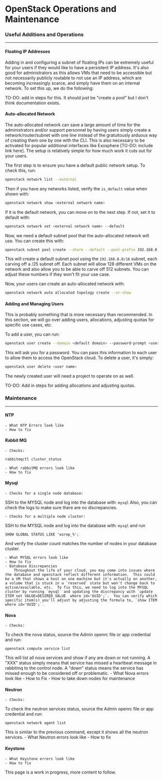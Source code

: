 # OpenStack Operations and Maintenance

### Useful Additions and Operations

---

#### Floating IP Addresses

Adding in and configuring a subnet of floating IPs can be extremely useful for your users if they would like to have a persistent IP address.  It's also good for administrators as this allows VMs that need to be accessible but not necessarily publicly routable to not use an IP address, which are becoming increasingly scarce, and simply have them on an internal network.  To set this up, we do the following:

TO-DO: add in steps for this. It should just be "create a pool" but I don't think documentation exists.

#### Auto-allocated Network

The auto-allocated network can save a large amount of time for the administrators and/or support personnel by having users simply create a network/router/subnet with one line instead of the gratuitously arduous way of creating them one by one with the CLI.  This is also necessary to be activated for popular additional interfaces like Exosphere [TO-DO: include link here].  The setup is relatively simple for how much work it cuts out for your users.  

The first step is to ensure you have a default public network setup.  To check this, run:
``` bash
openstack network list --external
```
Then if you have any networks listed, verify the `is_default` value when shown with:
``` bash
openstack network show <external network name>
```
If it is the default network, you can move on to the next step.  If not, set it to default with:
``` bash
openstack network set <external network name> --default
```

Now, we need a default subnet pool that the auto-allocated network will use. You can create this with:
``` bash
openstack subnet pool create --share --default --pool-prefix 192.168.0.0/16 --default-prefix-length 25 shared-default
```
This will create a default subnet pool using the `192.168.0.0/16` subnet, each carving off a /25 subnet off.  Each subnet will allow 128 different VMs on the network and also allow you to be able to carve off 512 subnets.  You can adjust these numbers if they won't fit your use case.  

Now, your users can create an auto-allocated network with:
``` bash
openstack network auto allocated topology create --or-show
```

#### Adding and Managing Users

This is probably something that is more necessary than recommended.  In this section, we will go over adding users, allocations, adjusting quotas for specific use cases, etc.  

To add a user, you can run:
``` bash
openstack user create --domain <default domain> --password-prompt <user name>
```
This will ask you for a password.  You can pass this information to each user to allow them to access the OpenStack cloud.  To delete a user, it's simply:
``` bash
openstack user delete <user name>
```

The newly created user will need a project to operate on as well.

TO-DO: Add in steps for adding allocations and adjusting quotas.


### Maintenance

---

#### NTP
	- What NTP Errors look like
	- How to fix

#### Rabbit MQ

	- Checks:
``` bash
rabbitmqctl cluster_status
```
	- What rabbitMQ errors look like
	- How to fix

#### Mysql

	- Checks for a single node database:
SSH to the MYSQL node and log into the database with:
`mysql`
Also, you can check the logs to make sure there are no discrepancies.

	- Checks for a multiple node cluster:
SSH to the MYSQL node and log into the database with:
`mysql`
and run
```
SHOW GLOBAL STATUS LIKE 'wsrep_%';
```
And verify the cluster count matches the number of nodes in your database cluster.

	- What MYSQL errors look like
	- How to fix
	- Database Discrepancies
		Throughout the life of your cloud, you may come into issues where the database and openstack reflect different information.  This could be a VM that shows a host on one machine but it's actually on another, a volume that is stuck in a `reserved` state but won't change back to active/available, etc.  To fix this, we need to log into the MYSQL cluster by running `mysql` and updating the discrepancy with `update ITEM set VALUE=DESIRED_VALUE  where id='UUID';`.  You can verify which specific item(s) you'll adjust by adjusting the formula to, `show ITEM where id='UUID';`.

#### Nova

	- Checks:
To check the nova status, source the Admin openrc file or app credential and run:
```
openstack compute service list
```

This will list all nova services and show if any are down or not running.  A "XXX" status simply means that service has missed a heartbeat message in rabbitmq to the control node.  A "down" status means the service has missed enough to be considered off or problematic.
	- What Nova errors look like
	- How to Fix
	- How to take down nodes for maintenance


#### Neutron

	- Checks:
To check the neutron services status, source the Admin openrc file or app credential and run:

```
openstack network agent list
```

This is similar to the previous command, except it shows all the neutron services.
	- What Neutron errors look like
	- How to fix

#### Keystone
	- What Keystone errors look like
	- How to fix


This page is a work in progress, more content to follow.

